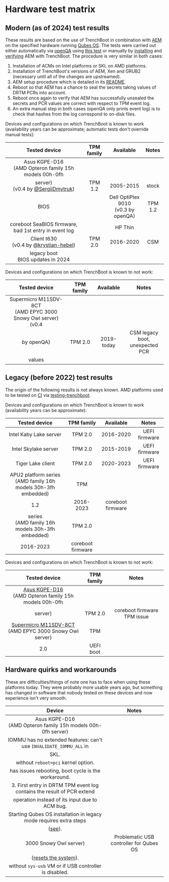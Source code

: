 # Hardware test matrix

## Modern (as of 2024) test results

These results are based on the use of TrenchBoot in combination with
[AEM] on the specified hardware running [Qubes OS][qubesos]. The tests
were carried out either automatically via [openQA] using
[this test][aem-test] or manually by [installing][aem-install] and
[verifying][aem-verify] AEM with TrenchBoot. The procedure is very
similar in both cases:

1. Installation of ACMs on Intel platforms or SKL on AMD platforms.
1. Installation of TrenchBoot's versions of AEM, Xen and GRUB2
   (necessary until all of the changes are upstreamed).
1. AEM setup procedure which is detailed in its [README][aem-readme].
1. Reboot so that AEM has a chance to seal the secrets taking values
   of DRTM PCRs into account.
1. Reboot once again to verify that AEM has successfully unsealed the
   secrets and PCR values are correct with respect to TPM event log.
1. An extra manual step in both cases (openQA only prints event log)
   is to check that hashes from the log correspond to on-disk files.

Devices and configurations on which TrenchBoot is known to work
(availability years can be approximate; automatic tests don't override
manual tests):

|                      Tested device                      | TPM family |               Available                |  Notes  |
| :-----------------------------------------------------: | :--------: | :------------------------------------: | :-----: |
| Asus KGPE-D16<br>(AMD Opteron family 15h models 00h-0fh |            |                                        |         |
|          server)<br>(v0.4 by [@SergiiDmytruk])          |  TPM 1.2   |               2005-2015                |  stock  |
|                          BIOS                           |            | Dell OptiPlex 9010<br>(v0.3 by openQA) | TPM 1.2 |
|  coreboot SeaBIOS firmware, bad 1st entry in event log  |            |                HP Thin                 |         |
|       Client t630<br>(v0.4 by [@krystian-hebel])        |  TPM 2.0   |               2016-2020                |   CSM   |
|           legacy boot<br>BIOS updates in 2024           |            |                                        |         |

Devices and configurations on which TrenchBoot is known to not work:

|                           Tested device                            | TPM family | Available  |               Notes                |
| :----------------------------------------------------------------: | :--------: | :--------: | :--------------------------------: |
| Supermicro M11SDV-8CT<br>(AMD EPYC 3000 Snowy Owl server)<br>(v0.4 |            |            |                                    |
|                             by openQA)                             |  TPM 2.0   | 2019-today | CSM legacy boot,<br>unexpected PCR |
|                               values                               |            |            |                                    |

## Legacy (before 2022) test results

The origin of the following results is not always known. AMD platforms
used to be tested on [CI] via [testing-trenchboot].

Devices and configurations on which TrenchBoot is known to work
(availability years can be approximate):

|                          Tested device                           |    TPM family     |     Available     |     Notes     |
| :--------------------------------------------------------------: | :---------------: | :---------------: | :-----------: |
|                      Intel Kaby Lake server                      |      TPM 2.0      |     2016-2020     | UEFI firmware |
|                       Intel Skylake server                       |      TPM 2.0      |     2015-2019     | UEFI firmware |
|                        Tiger Lake client                         |      TPM 2.0      |     2020-2023     | UEFI firmware |
| APU2 platform series<br>(AMD family 16h models 30h-3fh embedded) |        TPM        |                   |               |
|                               1.2                                |     2016-2023     | coreboot firmware |               |
|        series<br>(AMD family 16h models 30h-3fh embedded)        |      TPM 2.0      |                   |               |
|                            2016-2023                             | coreboot firmware |                   |               |

Devices and configurations on which TrenchBoot is known to not work:

|                          Tested device                           | TPM family |            Notes            |
| :--------------------------------------------------------------: | :--------: | :-------------------------: |
| [Asus KGPE-D16][kgpe]<br>(AMD Opteron family 15h models 00h-0fh  |            |                             |
|                             server)                              |  TPM 2.0   | coreboot firmware TPM issue |
| [Supermicro M11SDV-8CT][m11]<br>(AMD EPYC 3000 Snowy Owl server) |    TPM     |                             |
|                               2.0                                | UEFI boot  |                             |

## Hardware quirks and workarounds

These are difficulties/things of note one has to face when using these
platforms today. They were probably more usable years ago, but
something has changed in software that nobody tested on these devices
and now experience isn't very smooth.

|                                 Device                                 |                  Notes                  |
| :--------------------------------------------------------------------: | :-------------------------------------: |
|    Asus KGPE-D16<br>(AMD Opteron family 15h models 00h-0fh server)     |                                         |
|  IOMMU has no extended features: can't use `INVALIDATE_IOMMU_ALL` in   |                                         |
|                                  SKL.                                  |                                         |
|                  without `reboot=pci` kernel option.                   |                                         |
|          has issues rebooting, boot cycle is the workaround.           |                                         |
| 3. First entry in DRTM TPM event log contains the result of PCR extend |                                         |
|             operation instead of its input due to ACM bug.             |                                         |
|   Starting Qubes OS installation in legacy mode requires extra steps   |                                         |
|                     ([see][qubesos-t630-install]).                     |                                         |
|                         3000 Snowy Owl server)                         | Problematic USB controller for Qubes OS |
|               ([resets the system][qubesos-m11-reset]).                |                                         |
|         without `sys-usb` VM or if USB controller is disabled.         |                                         |

[@krystian-hebel]: https://github.com/krystian-hebel
[@sergiidmytruk]: https://github.com/SergiiDmytruk
[aem]: https://github.com/TrenchBoot/qubes-antievilmaid
[aem-install]: https://blog.3mdeb.com/2023/2023-09-27-aem_phase2/#installation-procedure
[aem-readme]: https://github.com/QubesOS/qubes-antievilmaid/blob/main/README
[aem-test]: https://github.com/TrenchBoot/openqa-tests-qubesos/blob/3mdeb-lab/tests/aem_hw.pm
[aem-verify]: https://blog.3mdeb.com/2024/2024-01-12-aem_phase3/#testing
[ci]: https://gitlab.com/trenchboot1/3mdeb/meta-trenchboot/-/pipelines
[kgpe]: https://github.com/TrenchBoot/trenchboot-issues/issues/27
[m11]: https://github.com/TrenchBoot/trenchboot-issues/issues/28
[openqa]: https://open.qa/
[qubesos]: https://www.qubes-os.org/
[qubesos-m11-reset]: https://github.com/QubesOS/qubes-issues/issues/8322#issuecomment-1904423204
[qubesos-t630-install]: https://github.com/TrenchBoot/TrenchBoot.github.io/pull/30#discussion_r1570519887
[testing-trenchboot]: https://github.com/3mdeb/testing-trenchboot
